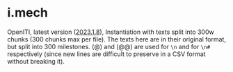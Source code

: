 # i.mech

OpenITI, latest version ([2023.1.8](https://zenodo.org/records/10007820)), Instantiation with texts split into 300w chunks (300 chunks max per file). The texts here are in their original format, but split into 300 milestones. (@) and (@@) are used for `\n` and for `\n#` respectively (since new lines are difficult to preserve in a CSV format without breaking it).
